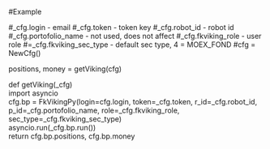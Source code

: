 #Example 

#\_cfg.login - email 
#\_cfg.token - token key 
#\_cfg.robot_id - robot id 
#\_cfg.portofolio_name - not used, does not affect 
#\_cfg.fkviking_role - user role 
#=\_cfg.fkviking_sec_type - default sec type, 4 = MOEX_FOND
#cfg = NewCfg()

positions, money = getViking(cfg)

def getViking(\_cfg)  
  import asyncio  
  cfg.bp = FkVikingPy(login=cfg.login, token=\_cfg.token, r_id=\_cfg.robot_id, p_id=\_cfg.portofolio_name, role=\_cfg.fkviking_role, sec_type=\_cfg.fkviking_sec_type)  
  asyncio.run(\_cfg.bp.run())  
  return cfg.bp.positions, cfg.bp.money
